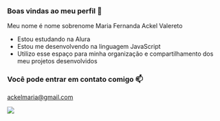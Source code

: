 ### Boas vindas ao meu perfil 💙

Meu nome é nome sobrenome Maria Fernanda Ackel Valereto

- Estou estudando na Alura
- Estou me desenvolvendo na linguagem JavaScript
- Utilizo esse espaço para minha organização e compartilhamento dos meu projetos desenvolvidos

### Você pode entrar em contato comigo 📫
ackelmaria@gmail.com

![](https://media1.tenor.com/m/53DPTJCxAg4AAAAC/baby-run.gif)
